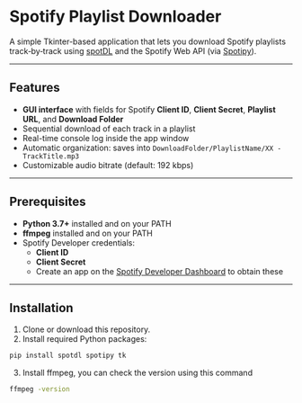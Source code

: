 # Spotify Playlist Downloader

A simple Tkinter-based application that lets you download Spotify playlists track‑by‑track using [spotDL](https://github.com/spotDL/spotify-downloader) and the Spotify Web API (via [Spotipy](https://spotipy.readthedocs.io/)).

---

## Features

- **GUI interface** with fields for Spotify **Client ID**, **Client Secret**, **Playlist URL**, and **Download Folder**  
- Sequential download of each track in a playlist  
- Real-time console log inside the app window  
- Automatic organization: saves into `DownloadFolder/PlaylistName/XX - TrackTitle.mp3`  
- Customizable audio bitrate (default: 192 kbps)  

---

## Prerequisites

- **Python 3.7+** installed and on your PATH  
- **ffmpeg** installed and on your PATH  
- Spotify Developer credentials:  
  - **Client ID**  
  - **Client Secret**  
  - Create an app on the [Spotify Developer Dashboard](https://developer.spotify.com/dashboard/) to obtain these  

---

## Installation

1. Clone or download this repository.  
2. Install required Python packages:

```bash
pip install spotdl spotipy tk
```
   
3. Install ffmpeg, you can check the version using this command

```bash
ffmpeg -version
```
